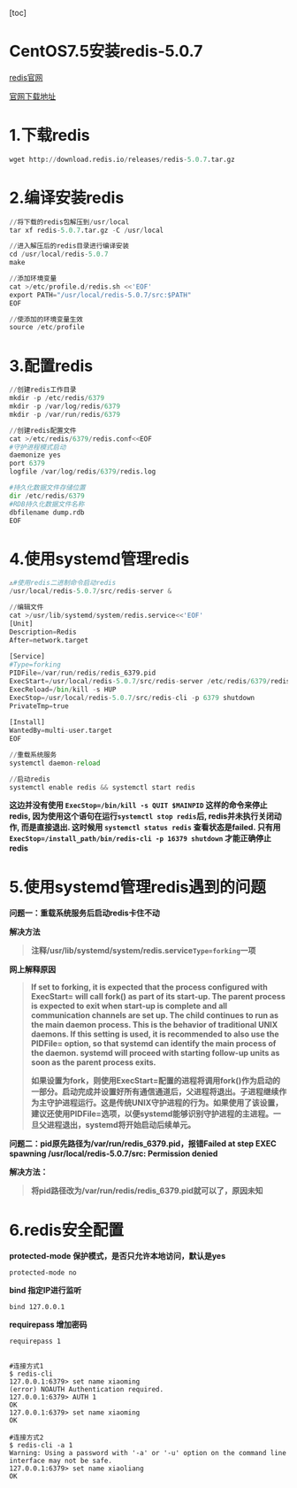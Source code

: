 [toc]



# CentOS7.5安装redis-5.0.7

[redis官网](https://redis.io/)

[官网下载地址](https://redis.io/download)



# 1.下载redis

```python
wget http://download.redis.io/releases/redis-5.0.7.tar.gz
```



# 2.编译安装redis

```python
//将下载的redis包解压到/usr/local
tar xf redis-5.0.7.tar.gz -C /usr/local

//进入解压后的redis目录进行编译安装
cd /usr/local/redis-5.0.7 
make

//添加环境变量
cat >/etc/profile.d/redis.sh <<'EOF'
export PATH="/usr/local/redis-5.0.7/src:$PATH"
EOF

//使添加的环境变量生效
source /etc/profile
```



# 3.配置redis

```python
//创建redis工作目录
mkdir -p /etc/redis/6379
mkdir -p /var/log/redis/6379
mkdir -p /var/run/redis/6379

//创建redis配置文件
cat >/etc/redis/6379/redis.conf<<EOF
#守护进程模式启动
daemonize yes
port 6379
logfile /var/log/redis/6379/redis.log

#持久化数据文件存储位置
dir /etc/redis/6379
#RDB持久化数据文件名称
dbfilename dump.rdb
EOF
```





# 4.使用systemd管理redis

```python
⚠️#使用redis二进制命令启动redis
/usr/local/redis-5.0.7/src/redis-server &

//编辑文件
cat >/usr/lib/systemd/system/redis.service<<'EOF'
[Unit]
Description=Redis
After=network.target
 
[Service]
#Type=forking
PIDFile=/var/run/redis/redis_6379.pid
ExecStart=/usr/local/redis-5.0.7/src/redis-server /etc/redis/6379/redis.conf 
ExecReload=/bin/kill -s HUP 
ExecStop=/usr/local/redis-5.0.7/src/redis-cli -p 6379 shutdown
PrivateTmp=true
 
[Install]
WantedBy=multi-user.target
EOF

//重载系统服务
systemctl daemon-reload

//启动redis
systemctl enable redis && systemctl start redis
```



**这边并没有使用 `ExecStop=/bin/kill -s QUIT $MAINPID` 这样的命令来停止redis, 因为使用这个语句在运行`systemctl stop redis`后, redis并未执行关闭动作, 而是直接退出. 这时候用 `systemctl status redis` 查看状态是failed. 只有用`ExecStop=/install_path/bin/redis-cli -p 16379 shutdown` 才能正确停止redis**





# 5.使用systemd管理redis遇到的问题

**问题一：重载系统服务后启动redis卡住不动**

**解决方法**

> **注释/usr/lib/systemd/system/redis.service``Type=forking``一项**



**网上解释原因**

> **If set to forking, it is expected that the process configured with ExecStart= will call fork() as part of its start-up. The parent process is expected to exit when start-up is complete and all communication channels are set up. The child continues to run as the main daemon process. This is the behavior of traditional UNIX daemons. If this setting is used, it is recommended to also use the PIDFile= option, so that systemd can identify the main process of the daemon. systemd will proceed with starting follow-up units as soon as the parent process exits.**
>
> **如果设置为fork，则使用ExecStart=配置的进程将调用fork()作为启动的一部分。启动完成并设置好所有通信通道后，父进程将退出。子进程继续作为主守护进程运行。这是传统UNIX守护进程的行为。如果使用了该设置，建议还使用PIDFile=选项，以便systemd能够识别守护进程的主进程。一旦父进程退出，systemd将开始启动后续单元。**





**问题二：pid原先路径为/var/run/redis_6379.pid，报错Failed at step EXEC spawning /usr/local/redis-5.0.7/src: Permission denied**



**解决方法：**

> **将pid路径改为/var/run/redis/redis_6379.pid就可以了，原因未知**



# 6.redis安全配置

**protected-mode	保护模式，是否只允许本地访问，默认是yes**

```shell
protected-mode no
```



**bind	指定IP进行监听**

```shell
bind 127.0.0.1
```



**requirepass	增加密码**

```shell
requirepass 1


#连接方式1
$ redis-cli
127.0.0.1:6379> set name xiaoming
(error) NOAUTH Authentication required.
127.0.0.1:6379> AUTH 1
OK
127.0.0.1:6379> set name xiaoming
OK

#连接方式2
$ redis-cli -a 1
Warning: Using a password with '-a' or '-u' option on the command line interface may not be safe.
127.0.0.1:6379> set name xiaoliang
OK
```

